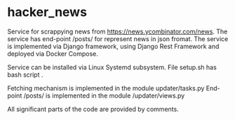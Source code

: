 # hacker_news

Service for scrappying news from https://news.ycombinator.com/news. The service has end-point /posts/ for represent news in json fromat. The service is implemented via Django framework, using Django Rest Framework and deployed via Docker Compose.

Service can be installed via Linux Systemd subsystem. File setup.sh has bash script .

Fetching mechanism is implemented in the module updater/tasks.py
End-point /posts/ is implemented in the module /updater/views.py

All significant parts of the code are provided by comments.
